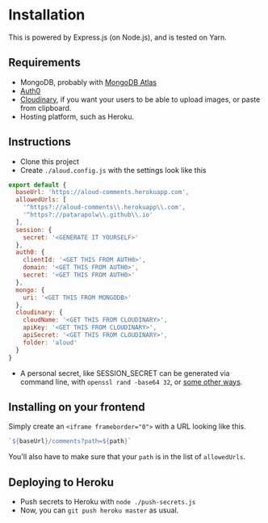 # Installation

This is powered by Express.js (on Node.js), and is tested on Yarn.

## Requirements

- MongoDB, probably with [MongoDB Atlas](https://www.mongodb.com/cloud/atlas)
- [Auth0](https://auth0.com/)
- [Cloudinary](https://cloudinary.com), if you want your users to be able to upload images, or paste from clipboard.
- Hosting platform, such as Heroku.

## Instructions

- Clone this project
- Create `./aloud.config.js` with the settings look like this

```js
export default {
  baseUrl: 'https://aloud-comments.herokuapp.com',
  allowedUrls: [
    '^https?://aloud-comments\\.herokuapp\\.com',
    '^https?://patarapolw\\.github\\.io'
  ],
  session: {
    secret: '<GENERATE IT YOURSELF>'
  },
  auth0: {
    clientId: '<GET THIS FROM AUTH0>',
    domain: '<GET THIS FROM AUTH0>',
    secret: '<GET THIS FROM AUTH0>'
  },
  mongo: {
    uri: '<GET THIS FROM MONGODB>'
  },
  cloudinary: {
    cloudName: '<GET THIS FROM CLOUDINARY>',
    apiKey: '<GET THIS FROM CLOUDINARY>',
    apiSecret: '<GET THIS FROM CLOUDINARY>',
    folder: 'aloud'
  }
}
```

- A personal secret, like SESSION_SECRET can be generated via command line, with `openssl rand -base64 32`, or [some other ways](https://www.howtogeek.com/howto/30184/10-ways-to-generate-a-random-password-from-the-command-line/).

## Installing on your frontend

Simply create an `<iframe frameborder="0">` with a URL looking like this.

```js
`${baseUrl}/comments?path=${path}`
```

You'll also have to make sure that your `path` is in the list of `allowedUrls`.

## Deploying to Heroku

- Push secrets to Heroku with `node ./push-secrets.js`
- Now, you can `git push heroku master` as usual.
